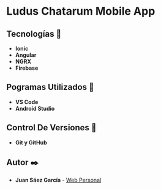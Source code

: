 # Ludus Chatarum Mobile App


## Tecnologías 🚀

* **Ionic**  
* **Angular**  
* **NGRX**  
* **Firebase**  

## Pogramas Utilizados 📌

* **VS Code**
* **Android Studio**

## Control De Versiones 📌

* **Git y GitHub**

## Autor ✒️

* **Juan Sáez García** -  [Web Personal](https://juamber.com)

